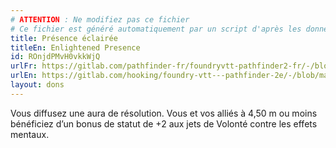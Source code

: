 ```yaml
---
# ATTENTION : Ne modifiez pas ce fichier
# Ce fichier est généré automatiquement par un script d'après les données du module Foundry VTT officiel et de sa traduction
title: Présence éclairée
titleEn: Enlightened Presence
id: ROnjdPMvH0vkkWjQ
urlFr: https://gitlab.com/pathfinder-fr/foundryvtt-pathfinder2-fr/-/blob/master/data/feats/ROnjdPMvH0vkkWjQ.htm
urlEn: https://gitlab.com/hooking/foundry-vtt---pathfinder-2e/-/blob/master/packs/data/feats.db/enlightened-presence.json
layout: dons
---
```

Vous diffusez une aura de résolution. Vous et vos alliés à 4,50 m ou moins bénéficiez d’un bonus de statut de +2 aux jets de Volonté contre les effets mentaux.
